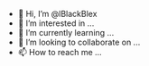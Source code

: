 - 👋 Hi, I’m @lBlackBlex
- 👀 I’m interested in ...
- 🌱 I’m currently learning ...
- 💞️ I’m looking to collaborate on ...
- 📫 How to reach me ...

<!---
lBlackBlex/lBlackBlex is a ✨ special ✨ repository because its `README.md` (this file) appears on your GitHub profile.
You can click the Preview link to take a look at your changes.
--->
